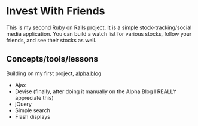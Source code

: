 # Invest With Friends
This is my second Ruby on Rails project. It is a simple stock-tracking/social
media application. You can build a watch list for various stocks, follow your
friends, and see their stocks as well.

## Concepts/tools/lessons
Building on my first project, [alpha blog](https://github.com/atsmith813/alpha-blog "alpha blog" )
* Ajax
* Devise (finally, after doing it manually on the Alpha Blog I REALLY appreciate this)
* jQuery
* Simple search
* Flash displays


